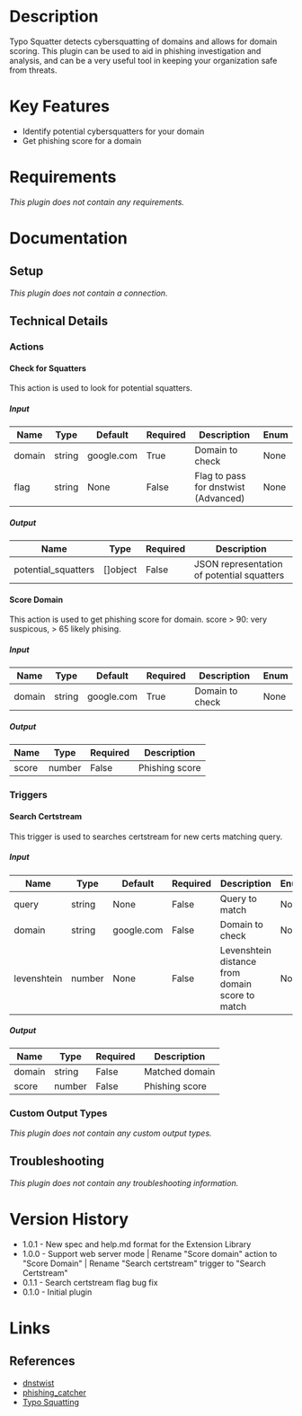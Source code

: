 # Description

Typo Squatter detects cybersquatting of domains and allows for domain scoring. This plugin can be used
to aid in phishing investigation and analysis, and can be a very useful tool in keeping your organization safe
from threats.

# Key Features

* Identify potential cybersquatters for your domain
* Get phishing score for a domain

# Requirements

_This plugin does not contain any requirements._

# Documentation

## Setup

_This plugin does not contain a connection._

## Technical Details

### Actions

#### Check for Squatters

This action is used to look for potential squatters.

##### Input

|Name|Type|Default|Required|Description|Enum|
|----|----|-------|--------|-----------|----|
|domain|string|google.com|True|Domain to check|None|
|flag|string|None|False|Flag to pass for dnstwist (Advanced)|None|

##### Output

|Name|Type|Required|Description|
|----|----|--------|-----------|
|potential_squatters|[]object|False|JSON representation of potential squatters|

#### Score Domain

This action is used to get phishing score for domain. score > 90: very suspicous, > 65 likely phising.

##### Input

|Name|Type|Default|Required|Description|Enum|
|----|----|-------|--------|-----------|----|
|domain|string|google.com|True|Domain to check|None|

##### Output

|Name|Type|Required|Description|
|----|----|--------|-----------|
|score|number|False|Phishing score|

### Triggers

#### Search Certstream

This trigger is used to searches certstream for new certs matching query.

##### Input

|Name|Type|Default|Required|Description|Enum|
|----|----|-------|--------|-----------|----|
|query|string|None|False|Query to match|None|
|domain|string|google.com|False|Domain to check|None|
|levenshtein|number|None|False|Levenshtein distance from domain score to match|None|

##### Output

|Name|Type|Required|Description|
|----|----|--------|-----------|
|domain|string|False|Matched domain|
|score|number|False|Phishing score|

### Custom Output Types

_This plugin does not contain any custom output types._

## Troubleshooting

_This plugin does not contain any troubleshooting information._

# Version History

* 1.0.1 - New spec and help.md format for the Extension Library
* 1.0.0 - Support web server mode | Rename "Score domain" action to "Score Domain" | Rename "Search certstream" trigger to "Search Certstream"
* 0.1.1 - Search certstream flag bug fix
* 0.1.0 - Initial plugin

# Links

## References

* [dnstwist](https://github.com/elceef/dnstwist)
* [phishing_catcher](https://github.com/x0rz/phishing_catcher)
* [Typo Squatting](https://en.wikipedia.org/wiki/Typosquatting)

